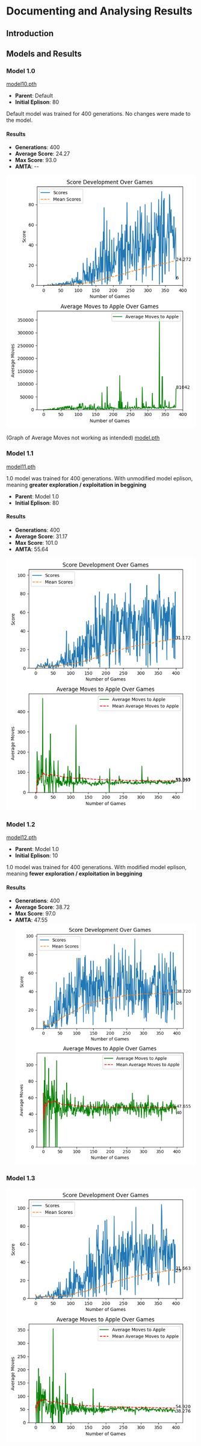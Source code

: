 # Documenting and Analysing Results
## Introduction


## Models and Results

### Model 1.0
[model10.pth](model%2Fmodel10.pth)

- **Parent**: Default
- **Initial Eplison**: 80

Default model was trained for 400 generations.
No changes were made to the model.

#### Results
- **Generations**: 400
- **Average Score**: 24.27
- **Max Score**: 93.0
- **AMTA**: --

![img.png](img.png)

(Graph of Average Moves not working as intended)
[model.pth](model%2Fmodel.pth)

### Model 1.1
[model11.pth](model%2Fmodel11.pth)

1.0 model was trained for 400 generations. With unmodified
model eplison, meaning **greater exploration / exploitation in beggining**


- **Parent**: Model 1.0
- **Initial Eplison**: 80


#### Results
- **Generations**: 400
- **Average Score**: 31.17
- **Max Score**: 101.0
- **AMTA**: 55.64

![img_1.png](img_1.png)


### Model 1.2
[model12.pth](model%2Fmodel12.pth)

- **Parent**: Model 1.0
- **Initial Eplison**: 10

1.0 model was trained for 400 generations. With modified
model eplison, meaning **fewer exploration / exploitation in beggining**

#### Results
- **Generations**: 400
- **Average Score**: 38.72
- **Max Score**: 97.0
- **AMTA**: 47.55
![img_2.png](img_2.png)


### Model 1.3

![img_3.png](img_3.png)